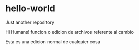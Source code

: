 # hello-world
Just another repository

Hi Humans!
	funcion o edicion de archivos referente al cambio

Esta es una edicion normal de cualquier cosa
